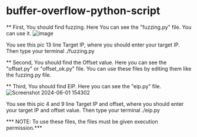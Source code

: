 # buffer-overflow-python-script

** First, You should find fuzzing. Here You can see the "fuzzing.py" file. You can use it.
![image](https://github.com/crypt0CP/buffer-overflow-python-script/assets/106395924/c7bcc47b-975e-4ec3-9825-cecabcb5cd07)

You see this pic 13 line Target IP, where you should enter your target IP. Then type your terminal ./fuzzing.py



** Second, You should find the Offset value. Here you can see the "offset.py" or "offset_ok.py" file.
You can use these files by editing them like the fuzzing.py file.


** Third, You should find EIP. Here you can see the "eip.py" file.
![Screenshot 2024-06-01 154302](https://github.com/crypt0CP/buffer-overflow-python-script/assets/106395924/59dfc36f-7062-4ecd-85f0-440de9028a5e)

You see this pic 4 and 9 line Target IP and offset, where you should enter your target IP and offset value. Then type your terminal ./eip.py




*** NOTE: To use these files, the files must be given execution permission.*** 
